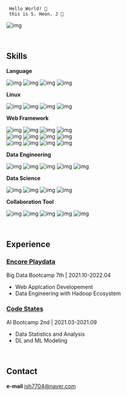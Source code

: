 ```
 Hello World! 👋
 this is S. Heon. J 🌱
```

![img](./src/profile_image.png)

<br>

## Skills

**Language**

![img](https://img.shields.io/badge/Python-fefefe?style=flat&logo=Python&logoColor=black)
![img](https://img.shields.io/badge/Java-fefefe?style=flat&logo=Java&logoColor=black)
![img](https://img.shields.io/badge/JavaScript-fefefe?style=flat&logo=JavaScript&logoColor=black)
![img](https://img.shields.io/badge/Docker-fefefe?style=flat&logo=Docker&logoColor=black)

**Linux**

![img](https://img.shields.io/badge/Linux-fefefe?style=flat&logo=Linux&logoColor=black)
![img](https://img.shields.io/badge/Docker-fefefe?style=flat&logo=Docker&logoColor=black)
![img](https://img.shields.io/badge/AWS-fefefe?style=flat&logo=Amazon%20AWS&logoColor=black)
![img](https://img.shields.io/badge/VirtualBox-fefefe?style=flat&logo=VirtualBox&logoColor=black)

**Web Framework**

![img](https://img.shields.io/badge/Spring-fefefe?style=flat&logo=Spring&logoColor=black)
![img](https://img.shields.io/badge/Spring%20Boot-fefefe?style=flat&logo=Spring%20Boot&logoColor=black)
![img](https://img.shields.io/badge/Node.js-fefefe?style=flat&logo=Node.js&logoColor=black)
![img](https://img.shields.io/badge/Flask-fefefe?style=flat&logo=Flask&logoColor=black)<br>
![img](https://img.shields.io/badge/MySQL-fefefe?style=flat&logo=MySQL&logoColor=black)
![img](https://img.shields.io/badge/MariaDB-fefefe?style=flat&logo=MariaDB&logoColor=black)
![img](https://img.shields.io/badge/PostgreSQL-fefefe?style=flat&logo=PostgreSQL&logoColor=black)
![img](https://img.shields.io/badge/MongoDB-fefefe?style=flat&logo=MongoDB&logoColor=black)<br>
![img](https://img.shields.io/badge/React-fefefe?style=flat&logo=React&logoColor=black)
![img](https://img.shields.io/badge/Material%20Design-fefefe?style=flat&logo=Material%20Design&logoColor=black)
![img](https://img.shields.io/badge/Bootstrap-fefefe?style=flat&logo=Bootstrap&logoColor=black)
![img](https://img.shields.io/badge/HTML/CSS-fefefe?style=flat&logo=HTML5&logoColor=black)

**Data Engineering**

![img](https://img.shields.io/badge/Hadoop-fefefe?style=flat&logo=Apache%20Hadoop&logoColor=black)
![img](https://img.shields.io/badge/Spark-fefefe?style=flat&logo=Apache%20Spark&logoColor=black)
![img](https://img.shields.io/badge/Hive-fefefe?style=flat&logo=Apache%20Hive&logoColor=black)
![img](https://img.shields.io/badge/Flume-fefefe?style=flat&logo=Apache&logoColor=black)
![img](https://img.shields.io/badge/Sqoop-fefefe?style=flat&logo=Apache&logoColor=black)

**Data Science**

![img](https://img.shields.io/badge/TensorFlow-fefefe?style=flat&logo=TensorFlow&logoColor=black)
![img](https://img.shields.io/badge/Scikit%20Learn-fefefe?style=flat&logo=scikit-learn&logoColor=black)
![img](https://img.shields.io/badge/Pandas-fefefe?style=flat&logo=pandas&logoColor=black)
![img](https://img.shields.io/badge/NumPy-fefefe?style=flat&logo=Numpy&logoColor=black)

**Collaboration Tool**

![img](https://img.shields.io/badge/GitHub-fefefe?style=flat&logo=GitHub&logoColor=black)
![img](https://img.shields.io/badge/Notion-fefefe?style=flat&logo=Notion&logoColor=black)
![img](https://img.shields.io/badge/Linux-fefefe?style=flat&logo=Linux&logoColor=black)
![img](https://img.shields.io/badge/Slack-fefefe?style=flat&logo=Slack&logoColor=black)
![img](https://img.shields.io/badge/Discord-fefefe?style=flat&logo=Discord&logoColor=black)

<br>

## Experience

### [**Encore Playdata**](https://playdata.io/bootcamp_bigdata)

Big Data Bootcamp 7th  |  2021.10-2022.04

* Web Applcation Developement
* Data Engineering with Hadoop Ecosystem

### [**Code States**](https://aib.oopy.io)

AI Bootcamp 2nd  |  2021.03-2021.09

* Data Statistics and Analysis
* DL and ML Modeling

<br>

## Contact

**e-mail**   jsh7704@naver.com

